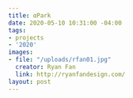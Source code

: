 ```yaml
---
title: αPark
date: 2020-05-10 10:31:00 -04:00
tags:
- projects
- '2020'
images:
- file: "/uploads/rfan01.jpg"
  creator: Ryan Fan
  link: http://ryanfandesign.com/
layout: post
---
```


